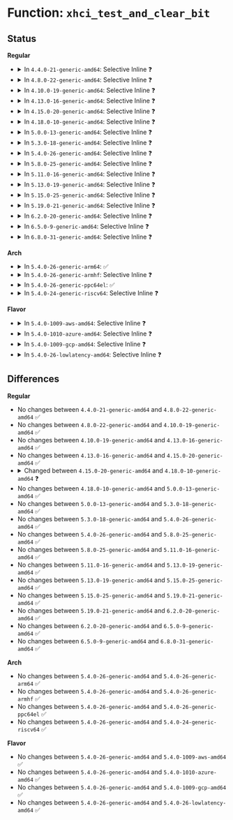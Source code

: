 # Function: <code>xhci_test_and_clear_bit</code>

## Status
<b>Regular</b>
<ul>
<li>
<details>
<summary>In <code>4.4.0-21-generic-amd64</code>: Selective Inline ❓</summary>

```c
void xhci_test_and_clear_bit(struct xhci_hcd * xhci, __le32 * * port_array, int port_id, u32 port_bit)
```

```json
{
  "name": "xhci_test_and_clear_bit",
  "collision_type": "Unique Global",
  "inline_type": "Selective",
  "funcs": [
    {
      "addr": 18446744071585520608,
      "name": "xhci_test_and_clear_bit",
      "external": true,
      "loc": "drivers/usb/host/xhci-hub.c:570",
      "file": "drivers/usb/host/xhci-hub.c",
      "inline": "not declared, inlined",
      "caller_inline": [
        "drivers/usb/host/xhci-hub.c:xhci_bus_resume",
        "drivers/usb/host/xhci-hub.c:xhci_bus_resume"
      ],
      "caller_func": [
        "drivers/usb/host/xhci-ring.c:xhci_irq",
        "drivers/usb/host/xhci-ring.c:xhci_irq",
        "drivers/usb/host/xhci-ring.c:xhci_irq"
      ]
    }
  ],
  "symbols": [
    {
      "addr": 18446744071585520608,
      "name": "xhci_test_and_clear_bit",
      "section": ".text",
      "bind": "STB_GLOBAL",
      "size": 39
    }
  ]
}
```
</details>
</li>
<li>
<details>
<summary>In <code>4.8.0-22-generic-amd64</code>: Selective Inline ❓</summary>

```c
void xhci_test_and_clear_bit(struct xhci_hcd * xhci, __le32 * * port_array, int port_id, u32 port_bit)
```

```json
{
  "name": "xhci_test_and_clear_bit",
  "collision_type": "Unique Global",
  "inline_type": "Selective",
  "funcs": [
    {
      "addr": 18446744071585922161,
      "name": "xhci_test_and_clear_bit",
      "external": true,
      "loc": "drivers/usb/host/xhci-hub.c:573",
      "file": "drivers/usb/host/xhci-hub.c",
      "inline": "not declared, inlined",
      "caller_inline": [
        "drivers/usb/host/xhci-hub.c:xhci_bus_resume",
        "drivers/usb/host/xhci-hub.c:xhci_bus_resume"
      ],
      "caller_func": [
        "drivers/usb/host/xhci-ring.c:xhci_irq",
        "drivers/usb/host/xhci-ring.c:xhci_irq",
        "drivers/usb/host/xhci-ring.c:xhci_irq"
      ]
    }
  ],
  "symbols": [
    {
      "addr": 18446744071585915616,
      "name": "xhci_test_and_clear_bit",
      "section": ".text",
      "bind": "STB_GLOBAL",
      "size": 39
    }
  ]
}
```
</details>
</li>
<li>
<details>
<summary>In <code>4.10.0-19-generic-amd64</code>: Selective Inline ❓</summary>

```c
void xhci_test_and_clear_bit(struct xhci_hcd * xhci, __le32 * * port_array, int port_id, u32 port_bit)
```

```json
{
  "name": "xhci_test_and_clear_bit",
  "collision_type": "Unique Global",
  "inline_type": "Selective",
  "funcs": [
    {
      "addr": 18446744071586110400,
      "name": "xhci_test_and_clear_bit",
      "external": true,
      "loc": "drivers/usb/host/xhci-hub.c:573",
      "file": "drivers/usb/host/xhci-hub.c",
      "inline": "not declared, inlined",
      "caller_inline": [
        "drivers/usb/host/xhci-hub.c:xhci_bus_resume",
        "drivers/usb/host/xhci-hub.c:xhci_bus_resume"
      ],
      "caller_func": [
        "drivers/usb/host/xhci-ring.c:xhci_irq",
        "drivers/usb/host/xhci-ring.c:xhci_irq",
        "drivers/usb/host/xhci-ring.c:xhci_irq"
      ]
    }
  ],
  "symbols": [
    {
      "addr": 18446744071586103696,
      "name": "xhci_test_and_clear_bit",
      "section": ".text",
      "bind": "STB_GLOBAL",
      "size": 39
    }
  ]
}
```
</details>
</li>
<li>
<details>
<summary>In <code>4.13.0-16-generic-amd64</code>: Selective Inline ❓</summary>

```c
void xhci_test_and_clear_bit(struct xhci_hcd * xhci, __le32 * * port_array, int port_id, u32 port_bit)
```

```json
{
  "name": "xhci_test_and_clear_bit",
  "collision_type": "Unique Global",
  "inline_type": "Selective",
  "funcs": [
    {
      "addr": 18446744071586194766,
      "name": "xhci_test_and_clear_bit",
      "external": true,
      "loc": "drivers/usb/host/xhci-hub.c:711",
      "file": "drivers/usb/host/xhci-hub.c",
      "inline": "not declared, inlined",
      "caller_inline": [
        "drivers/usb/host/xhci-hub.c:xhci_bus_resume",
        "drivers/usb/host/xhci-hub.c:xhci_bus_resume",
        "drivers/usb/host/xhci-hub.c:xhci_get_port_status"
      ],
      "caller_func": [
        "drivers/usb/host/xhci-ring.c:xhci_irq",
        "drivers/usb/host/xhci-ring.c:xhci_irq",
        "drivers/usb/host/xhci-ring.c:xhci_irq"
      ]
    }
  ],
  "symbols": [
    {
      "addr": 18446744071586187200,
      "name": "xhci_test_and_clear_bit",
      "section": ".text",
      "bind": "STB_GLOBAL",
      "size": 39
    }
  ]
}
```
</details>
</li>
<li>
<details>
<summary>In <code>4.15.0-20-generic-amd64</code>: Selective Inline ❓</summary>

```c
void xhci_test_and_clear_bit(struct xhci_hcd * xhci, __le32 * * port_array, int port_id, u32 port_bit)
```

```json
{
  "name": "xhci_test_and_clear_bit",
  "collision_type": "Unique Global",
  "inline_type": "Selective",
  "funcs": [
    {
      "addr": 18446744071586640544,
      "name": "xhci_test_and_clear_bit",
      "external": true,
      "loc": "drivers/usb/host/xhci-hub.c:715",
      "file": "drivers/usb/host/xhci-hub.c",
      "inline": "not declared, inlined",
      "caller_inline": [
        "drivers/usb/host/xhci-hub.c:xhci_bus_resume",
        "drivers/usb/host/xhci-hub.c:xhci_bus_resume",
        "drivers/usb/host/xhci-hub.c:xhci_get_port_status"
      ],
      "caller_func": [
        "drivers/usb/host/xhci-ring.c:xhci_irq",
        "drivers/usb/host/xhci-ring.c:xhci_irq",
        "drivers/usb/host/xhci-ring.c:xhci_irq"
      ]
    }
  ],
  "symbols": [
    {
      "addr": 18446744071586632800,
      "name": "xhci_test_and_clear_bit",
      "section": ".text",
      "bind": "STB_GLOBAL",
      "size": 39
    }
  ]
}
```
</details>
</li>
<li>
<details>
<summary>In <code>4.18.0-10-generic-amd64</code>: Selective Inline ❓</summary>

```c
void xhci_test_and_clear_bit(struct xhci_hcd * xhci, struct xhci_port * port, u32 port_bit)
```

```json
{
  "name": "xhci_test_and_clear_bit",
  "collision_type": "Unique Global",
  "inline_type": "Selective",
  "funcs": [
    {
      "addr": 18446744071586906763,
      "name": "xhci_test_and_clear_bit",
      "external": true,
      "loc": "drivers/usb/host/xhci-hub.c:704",
      "file": "drivers/usb/host/xhci-hub.c",
      "inline": "not declared, inlined",
      "caller_inline": [
        "drivers/usb/host/xhci-hub.c:xhci_bus_resume",
        "drivers/usb/host/xhci-hub.c:xhci_bus_resume",
        "drivers/usb/host/xhci-hub.c:xhci_get_port_status"
      ],
      "caller_func": []
    }
  ],
  "symbols": [
    {
      "addr": 18446744071586898352,
      "name": "xhci_test_and_clear_bit",
      "section": ".text",
      "bind": "STB_GLOBAL",
      "size": 32
    }
  ]
}
```
</details>
</li>
<li>
<details>
<summary>In <code>5.0.0-13-generic-amd64</code>: Selective Inline ❓</summary>

```c
void xhci_test_and_clear_bit(struct xhci_hcd * xhci, struct xhci_port * port, u32 port_bit)
```

```json
{
  "name": "xhci_test_and_clear_bit",
  "collision_type": "Unique Global",
  "inline_type": "Selective",
  "funcs": [
    {
      "addr": 18446744071587063767,
      "name": "xhci_test_and_clear_bit",
      "external": true,
      "loc": "drivers/usb/host/xhci-hub.c:704",
      "file": "drivers/usb/host/xhci-hub.c",
      "inline": "not declared, inlined",
      "caller_inline": [
        "drivers/usb/host/xhci-hub.c:xhci_bus_resume",
        "drivers/usb/host/xhci-hub.c:xhci_bus_resume",
        "drivers/usb/host/xhci-hub.c:xhci_get_port_status"
      ],
      "caller_func": []
    }
  ],
  "symbols": [
    {
      "addr": 18446744071587054976,
      "name": "xhci_test_and_clear_bit",
      "section": ".text",
      "bind": "STB_GLOBAL",
      "size": 32
    }
  ]
}
```
</details>
</li>
<li>
<details>
<summary>In <code>5.3.0-18-generic-amd64</code>: Selective Inline ❓</summary>

```c
void xhci_test_and_clear_bit(struct xhci_hcd * xhci, struct xhci_port * port, u32 port_bit)
```

```json
{
  "name": "xhci_test_and_clear_bit",
  "collision_type": "Unique Global",
  "inline_type": "Selective",
  "funcs": [
    {
      "addr": 18446744071587327089,
      "name": "xhci_test_and_clear_bit",
      "external": true,
      "loc": "drivers/usb/host/xhci-hub.c:713",
      "file": "drivers/usb/host/xhci-hub.c",
      "inline": "not declared, inlined",
      "caller_inline": [
        "drivers/usb/host/xhci-hub.c:xhci_bus_resume",
        "drivers/usb/host/xhci-hub.c:xhci_bus_resume",
        "drivers/usb/host/xhci-hub.c:xhci_get_port_status"
      ],
      "caller_func": []
    }
  ],
  "symbols": [
    {
      "addr": 18446744071587318096,
      "name": "xhci_test_and_clear_bit",
      "section": ".text",
      "bind": "STB_GLOBAL",
      "size": 32
    }
  ]
}
```
</details>
</li>
<li>
<details>
<summary>In <code>5.4.0-26-generic-amd64</code>: Selective Inline ❓</summary>

```c
void xhci_test_and_clear_bit(struct xhci_hcd * xhci, struct xhci_port * port, u32 port_bit)
```

```json
{
  "name": "xhci_test_and_clear_bit",
  "collision_type": "Unique Global",
  "inline_type": "Selective",
  "funcs": [
    {
      "addr": 18446744071587528609,
      "name": "xhci_test_and_clear_bit",
      "external": true,
      "loc": "drivers/usb/host/xhci-hub.c:722",
      "file": "drivers/usb/host/xhci-hub.c",
      "inline": "not declared, inlined",
      "caller_inline": [
        "drivers/usb/host/xhci-hub.c:xhci_bus_resume",
        "drivers/usb/host/xhci-hub.c:xhci_bus_resume",
        "drivers/usb/host/xhci-hub.c:xhci_get_port_status"
      ],
      "caller_func": []
    }
  ],
  "symbols": [
    {
      "addr": 18446744071587519344,
      "name": "xhci_test_and_clear_bit",
      "section": ".text",
      "bind": "STB_GLOBAL",
      "size": 32
    }
  ]
}
```
</details>
</li>
<li>
<details>
<summary>In <code>5.8.0-25-generic-amd64</code>: Selective Inline ❓</summary>

```c
void xhci_test_and_clear_bit(struct xhci_hcd * xhci, struct xhci_port * port, u32 port_bit)
```

```json
{
  "name": "xhci_test_and_clear_bit",
  "collision_type": "Unique Global",
  "inline_type": "Selective",
  "funcs": [
    {
      "addr": 18446744071588390577,
      "name": "xhci_test_and_clear_bit",
      "external": true,
      "loc": "drivers/usb/host/xhci-hub.c:724",
      "file": "drivers/usb/host/xhci-hub.c",
      "inline": "not declared, inlined",
      "caller_inline": [
        "drivers/usb/host/xhci-hub.c:xhci_bus_resume",
        "drivers/usb/host/xhci-hub.c:xhci_bus_resume"
      ],
      "caller_func": [
        "drivers/usb/host/xhci-ring.c:handle_port_status",
        "drivers/usb/host/xhci-ring.c:handle_port_status",
        "drivers/usb/host/xhci-ring.c:handle_port_status"
      ]
    }
  ],
  "symbols": [
    {
      "addr": 18446744071588383328,
      "name": "xhci_test_and_clear_bit",
      "section": ".text",
      "bind": "STB_GLOBAL",
      "size": 35
    }
  ]
}
```
</details>
</li>
<li>
<details>
<summary>In <code>5.11.0-16-generic-amd64</code>: Selective Inline ❓</summary>

```c
void xhci_test_and_clear_bit(struct xhci_hcd * xhci, struct xhci_port * port, u32 port_bit)
```

```json
{
  "name": "xhci_test_and_clear_bit",
  "collision_type": "Unique Global",
  "inline_type": "Selective",
  "funcs": [
    {
      "addr": 18446744071588417550,
      "name": "xhci_test_and_clear_bit",
      "external": true,
      "loc": "drivers/usb/host/xhci-hub.c:724",
      "file": "drivers/usb/host/xhci-hub.c",
      "inline": "not declared, inlined",
      "caller_inline": [
        "drivers/usb/host/xhci-hub.c:xhci_bus_resume",
        "drivers/usb/host/xhci-hub.c:xhci_bus_resume"
      ],
      "caller_func": [
        "drivers/usb/host/xhci-ring.c:handle_port_status",
        "drivers/usb/host/xhci-ring.c:handle_port_status",
        "drivers/usb/host/xhci-ring.c:handle_port_status"
      ]
    }
  ],
  "symbols": [
    {
      "addr": 18446744071588410272,
      "name": "xhci_test_and_clear_bit",
      "section": ".text",
      "bind": "STB_GLOBAL",
      "size": 35
    }
  ]
}
```
</details>
</li>
<li>
<details>
<summary>In <code>5.13.0-19-generic-amd64</code>: Selective Inline ❓</summary>

```c
void xhci_test_and_clear_bit(struct xhci_hcd * xhci, struct xhci_port * port, u32 port_bit)
```

```json
{
  "name": "xhci_test_and_clear_bit",
  "collision_type": "Unique Global",
  "inline_type": "Selective",
  "funcs": [
    {
      "addr": 18446744071588300670,
      "name": "xhci_test_and_clear_bit",
      "external": true,
      "loc": "drivers/usb/host/xhci-hub.c:810",
      "file": "drivers/usb/host/xhci-hub.c",
      "inline": "not declared, inlined",
      "caller_inline": [
        "drivers/usb/host/xhci-hub.c:xhci_bus_resume",
        "drivers/usb/host/xhci-hub.c:xhci_bus_resume"
      ],
      "caller_func": [
        "drivers/usb/host/xhci-ring.c:handle_port_status",
        "drivers/usb/host/xhci-ring.c:handle_port_status",
        "drivers/usb/host/xhci-ring.c:handle_port_status"
      ]
    }
  ],
  "symbols": [
    {
      "addr": 18446744071588293312,
      "name": "xhci_test_and_clear_bit",
      "section": ".text",
      "bind": "STB_GLOBAL",
      "size": 32
    }
  ]
}
```
</details>
</li>
<li>
<details>
<summary>In <code>5.15.0-25-generic-amd64</code>: Selective Inline ❓</summary>

```c
void xhci_test_and_clear_bit(struct xhci_hcd * xhci, struct xhci_port * port, u32 port_bit)
```

```json
{
  "name": "xhci_test_and_clear_bit",
  "collision_type": "Unique Global",
  "inline_type": "Selective",
  "funcs": [
    {
      "addr": 18446744071588957835,
      "name": "xhci_test_and_clear_bit",
      "external": true,
      "loc": "drivers/usb/host/xhci-hub.c:812",
      "file": "drivers/usb/host/xhci-hub.c",
      "inline": "not declared, inlined",
      "caller_inline": [
        "drivers/usb/host/xhci-hub.c:xhci_bus_resume",
        "drivers/usb/host/xhci-hub.c:xhci_bus_resume"
      ],
      "caller_func": [
        "drivers/usb/host/xhci-ring.c:handle_port_status",
        "drivers/usb/host/xhci-ring.c:handle_port_status",
        "drivers/usb/host/xhci-ring.c:handle_port_status"
      ]
    }
  ],
  "symbols": [
    {
      "addr": 18446744071588948384,
      "name": "xhci_test_and_clear_bit",
      "section": ".text",
      "bind": "STB_GLOBAL",
      "size": 32
    }
  ]
}
```
</details>
</li>
<li>
<details>
<summary>In <code>5.19.0-21-generic-amd64</code>: Selective Inline ❓</summary>

```c
void xhci_test_and_clear_bit(struct xhci_hcd * xhci, struct xhci_port * port, u32 port_bit)
```

```json
{
  "name": "xhci_test_and_clear_bit",
  "collision_type": "Unique Global",
  "inline_type": "Selective",
  "funcs": [
    {
      "addr": 18446744071590389894,
      "name": "xhci_test_and_clear_bit",
      "external": true,
      "loc": "drivers/usb/host/xhci-hub.c:813",
      "file": "drivers/usb/host/xhci-hub.c",
      "inline": "not declared, inlined",
      "caller_inline": [
        "drivers/usb/host/xhci-hub.c:xhci_bus_resume",
        "drivers/usb/host/xhci-hub.c:xhci_bus_resume"
      ],
      "caller_func": [
        "drivers/usb/host/xhci-ring.c:handle_port_status",
        "drivers/usb/host/xhci-ring.c:handle_port_status",
        "drivers/usb/host/xhci-ring.c:handle_port_status"
      ]
    }
  ],
  "symbols": [
    {
      "addr": 18446744071590380688,
      "name": "xhci_test_and_clear_bit",
      "section": ".text",
      "bind": "STB_GLOBAL",
      "size": 42
    }
  ]
}
```
</details>
</li>
<li>
<details>
<summary>In <code>6.2.0-20-generic-amd64</code>: Selective Inline ❓</summary>

```c
void xhci_test_and_clear_bit(struct xhci_hcd * xhci, struct xhci_port * port, u32 port_bit)
```

```json
{
  "name": "xhci_test_and_clear_bit",
  "collision_type": "Unique Global",
  "inline_type": "Selective",
  "funcs": [
    {
      "addr": 18446744071592024230,
      "name": "xhci_test_and_clear_bit",
      "external": true,
      "loc": "drivers/usb/host/xhci-hub.c:827",
      "file": "drivers/usb/host/xhci-hub.c",
      "inline": "not declared, inlined",
      "caller_inline": [
        "drivers/usb/host/xhci-hub.c:xhci_bus_resume",
        "drivers/usb/host/xhci-hub.c:xhci_bus_resume"
      ],
      "caller_func": [
        "drivers/usb/host/xhci-ring.c:handle_port_status",
        "drivers/usb/host/xhci-ring.c:handle_port_status",
        "drivers/usb/host/xhci-ring.c:handle_port_status"
      ]
    }
  ],
  "symbols": [
    {
      "addr": 18446744071592014816,
      "name": "xhci_test_and_clear_bit",
      "section": ".text",
      "bind": "STB_GLOBAL",
      "size": 42
    }
  ]
}
```
</details>
</li>
<li>
<details>
<summary>In <code>6.5.0-9-generic-amd64</code>: Selective Inline ❓</summary>

```c
void xhci_test_and_clear_bit(struct xhci_hcd * xhci, struct xhci_port * port, u32 port_bit)
```

```json
{
  "name": "xhci_test_and_clear_bit",
  "collision_type": "Unique Global",
  "inline_type": "Selective",
  "funcs": [
    {
      "addr": 18446744071592443838,
      "name": "xhci_test_and_clear_bit",
      "external": true,
      "loc": "drivers/usb/host/xhci-hub.c:831",
      "file": "drivers/usb/host/xhci-hub.c",
      "inline": "not declared, inlined",
      "caller_inline": [
        "drivers/usb/host/xhci-hub.c:xhci_bus_resume",
        "drivers/usb/host/xhci-hub.c:xhci_bus_resume",
        "drivers/usb/host/xhci-hub.c:xhci_handle_usb2_port_link_resume"
      ],
      "caller_func": [
        "drivers/usb/host/xhci-ring.c:handle_port_status",
        "drivers/usb/host/xhci-ring.c:handle_port_status",
        "drivers/usb/host/xhci-ring.c:handle_port_status"
      ]
    }
  ],
  "symbols": [
    {
      "addr": 18446744071592439664,
      "name": "xhci_test_and_clear_bit",
      "section": ".text",
      "bind": "STB_GLOBAL",
      "size": 42
    }
  ]
}
```
</details>
</li>
<li>
<details>
<summary>In <code>6.8.0-31-generic-amd64</code>: Selective Inline ❓</summary>

```c
void xhci_test_and_clear_bit(struct xhci_hcd * xhci, struct xhci_port * port, u32 port_bit)
```

```json
{
  "name": "xhci_test_and_clear_bit",
  "collision_type": "Unique Global",
  "inline_type": "Selective",
  "funcs": [
    {
      "addr": 18446744071593187566,
      "name": "xhci_test_and_clear_bit",
      "external": true,
      "loc": "drivers/usb/host/xhci-hub.c:831",
      "file": "drivers/usb/host/xhci-hub.c",
      "inline": "not declared, inlined",
      "caller_inline": [
        "drivers/usb/host/xhci-hub.c:xhci_bus_resume",
        "drivers/usb/host/xhci-hub.c:xhci_bus_resume",
        "drivers/usb/host/xhci-hub.c:xhci_handle_usb2_port_link_resume"
      ],
      "caller_func": []
    }
  ],
  "symbols": [
    {
      "addr": 18446744071593183376,
      "name": "xhci_test_and_clear_bit",
      "section": ".text",
      "bind": "STB_GLOBAL",
      "size": 42
    }
  ]
}
```
</details>
</li>
</ul>
<b>Arch</b>
<ul>
<li>
<details>
<summary>In <code>5.4.0-26-generic-arm64</code>: ✅</summary>

```c
void xhci_test_and_clear_bit(struct xhci_hcd * xhci, struct xhci_port * port, u32 port_bit)
```

```json
{
  "name": "xhci_test_and_clear_bit",
  "collision_type": "Unique Global",
  "inline_type": "No",
  "funcs": [
    {
      "addr": 18446603336500657760,
      "name": "xhci_test_and_clear_bit",
      "external": true,
      "loc": "drivers/usb/host/xhci-hub.c:722",
      "file": "drivers/usb/host/xhci-hub.c",
      "inline": "seen, unknown",
      "caller_inline": [],
      "caller_func": [
        "drivers/usb/host/xhci-hub.c:xhci_bus_resume",
        "drivers/usb/host/xhci-hub.c:xhci_bus_resume",
        "drivers/usb/host/xhci-hub.c:xhci_get_port_status"
      ]
    }
  ],
  "symbols": [
    {
      "addr": 18446603336500657760,
      "name": "xhci_test_and_clear_bit",
      "section": ".text",
      "bind": "STB_GLOBAL",
      "size": 100
    }
  ]
}
```
</details>
</li>
<li>
<details>
<summary>In <code>5.4.0-26-generic-armhf</code>: Selective Inline ❓</summary>

```c
void xhci_test_and_clear_bit(struct xhci_hcd * xhci, struct xhci_port * port, u32 port_bit)
```

```json
{
  "name": "xhci_test_and_clear_bit",
  "collision_type": "Unique Global",
  "inline_type": "Selective",
  "funcs": [
    {
      "addr": 3233128264,
      "name": "xhci_test_and_clear_bit",
      "external": true,
      "loc": "drivers/usb/host/xhci-hub.c:722",
      "file": "drivers/usb/host/xhci-hub.c",
      "inline": "not declared, inlined",
      "caller_inline": [
        "drivers/usb/host/xhci-hub.c:xhci_bus_resume",
        "drivers/usb/host/xhci-hub.c:xhci_bus_resume",
        "drivers/usb/host/xhci-hub.c:xhci_get_port_status"
      ],
      "caller_func": [
        "drivers/usb/host/xhci-ring.c:handle_port_status",
        "drivers/usb/host/xhci-ring.c:handle_port_status",
        "drivers/usb/host/xhci-ring.c:handle_port_status"
      ]
    }
  ],
  "symbols": [
    {
      "addr": 3233118972,
      "name": "xhci_test_and_clear_bit",
      "section": ".text",
      "bind": "STB_GLOBAL",
      "size": 80
    }
  ]
}
```
</details>
</li>
<li>
<details>
<summary>In <code>5.4.0-26-generic-ppc64el</code>: ✅</summary>

```c
void xhci_test_and_clear_bit(struct xhci_hcd * xhci, struct xhci_port * port, u32 port_bit)
```

```json
{
  "name": "xhci_test_and_clear_bit",
  "collision_type": "Unique Global",
  "inline_type": "No",
  "funcs": [
    {
      "addr": 13835058055294081584,
      "name": "xhci_test_and_clear_bit",
      "external": true,
      "loc": "drivers/usb/host/xhci-hub.c:722",
      "file": "drivers/usb/host/xhci-hub.c",
      "inline": "seen, unknown",
      "caller_inline": [],
      "caller_func": [
        "drivers/usb/host/xhci-hub.c:xhci_bus_resume",
        "drivers/usb/host/xhci-hub.c:xhci_bus_resume",
        "drivers/usb/host/xhci-hub.c:xhci_get_port_status"
      ]
    }
  ],
  "symbols": [
    {
      "addr": 13835058055294081584,
      "name": "xhci_test_and_clear_bit",
      "section": ".text",
      "bind": "STB_GLOBAL",
      "size": 184
    }
  ]
}
```
</details>
</li>
<li>
<details>
<summary>In <code>5.4.0-24-generic-riscv64</code>: Selective Inline ❓</summary>

```c
void xhci_test_and_clear_bit(struct xhci_hcd * xhci, struct xhci_port * port, u32 port_bit)
```

```json
{
  "name": "xhci_test_and_clear_bit",
  "collision_type": "Unique Global",
  "inline_type": "Selective",
  "funcs": [
    {
      "addr": 18446743936277530584,
      "name": "xhci_test_and_clear_bit",
      "external": true,
      "loc": "drivers/usb/host/xhci-hub.c:722",
      "file": "drivers/usb/host/xhci-hub.c",
      "inline": "not declared, inlined",
      "caller_inline": [
        "drivers/usb/host/xhci-hub.c:xhci_bus_resume",
        "drivers/usb/host/xhci-hub.c:xhci_bus_resume",
        "drivers/usb/host/xhci-hub.c:xhci_get_port_status"
      ],
      "caller_func": []
    }
  ],
  "symbols": [
    {
      "addr": 18446743936277522024,
      "name": "xhci_test_and_clear_bit",
      "section": ".text",
      "bind": "STB_GLOBAL",
      "size": 114
    }
  ]
}
```
</details>
</li>
</ul>
<b>Flavor</b>
<ul>
<li>
<details>
<summary>In <code>5.4.0-1009-aws-amd64</code>: Selective Inline ❓</summary>

```c
void xhci_test_and_clear_bit(struct xhci_hcd * xhci, struct xhci_port * port, u32 port_bit)
```

```json
{
  "name": "xhci_test_and_clear_bit",
  "collision_type": "Unique Global",
  "inline_type": "Selective",
  "funcs": [
    {
      "addr": 18446744071587234641,
      "name": "xhci_test_and_clear_bit",
      "external": true,
      "loc": "drivers/usb/host/xhci-hub.c:722",
      "file": "drivers/usb/host/xhci-hub.c",
      "inline": "not declared, inlined",
      "caller_inline": [
        "drivers/usb/host/xhci-hub.c:xhci_bus_resume",
        "drivers/usb/host/xhci-hub.c:xhci_bus_resume",
        "drivers/usb/host/xhci-hub.c:xhci_get_port_status"
      ],
      "caller_func": []
    }
  ],
  "symbols": [
    {
      "addr": 18446744071587225376,
      "name": "xhci_test_and_clear_bit",
      "section": ".text",
      "bind": "STB_GLOBAL",
      "size": 32
    }
  ]
}
```
</details>
</li>
<li>
<details>
<summary>In <code>5.4.0-1010-azure-amd64</code>: Selective Inline ❓</summary>

```c
void xhci_test_and_clear_bit(struct xhci_hcd * xhci, struct xhci_port * port, u32 port_bit)
```

```json
{
  "name": "xhci_test_and_clear_bit",
  "collision_type": "Unique Global",
  "inline_type": "Selective",
  "funcs": [
    {
      "addr": 18446744071586993393,
      "name": "xhci_test_and_clear_bit",
      "external": true,
      "loc": "drivers/usb/host/xhci-hub.c:722",
      "file": "drivers/usb/host/xhci-hub.c",
      "inline": "not declared, inlined",
      "caller_inline": [
        "drivers/usb/host/xhci-hub.c:xhci_bus_resume",
        "drivers/usb/host/xhci-hub.c:xhci_bus_resume",
        "drivers/usb/host/xhci-hub.c:xhci_get_port_status"
      ],
      "caller_func": []
    }
  ],
  "symbols": [
    {
      "addr": 18446744071586984128,
      "name": "xhci_test_and_clear_bit",
      "section": ".text",
      "bind": "STB_GLOBAL",
      "size": 32
    }
  ]
}
```
</details>
</li>
<li>
<details>
<summary>In <code>5.4.0-1009-gcp-amd64</code>: Selective Inline ❓</summary>

```c
void xhci_test_and_clear_bit(struct xhci_hcd * xhci, struct xhci_port * port, u32 port_bit)
```

```json
{
  "name": "xhci_test_and_clear_bit",
  "collision_type": "Unique Global",
  "inline_type": "Selective",
  "funcs": [
    {
      "addr": 18446744071587483169,
      "name": "xhci_test_and_clear_bit",
      "external": true,
      "loc": "drivers/usb/host/xhci-hub.c:722",
      "file": "drivers/usb/host/xhci-hub.c",
      "inline": "not declared, inlined",
      "caller_inline": [
        "drivers/usb/host/xhci-hub.c:xhci_bus_resume",
        "drivers/usb/host/xhci-hub.c:xhci_bus_resume",
        "drivers/usb/host/xhci-hub.c:xhci_get_port_status"
      ],
      "caller_func": []
    }
  ],
  "symbols": [
    {
      "addr": 18446744071587473904,
      "name": "xhci_test_and_clear_bit",
      "section": ".text",
      "bind": "STB_GLOBAL",
      "size": 32
    }
  ]
}
```
</details>
</li>
<li>
<details>
<summary>In <code>5.4.0-26-lowlatency-amd64</code>: Selective Inline ❓</summary>

```c
void xhci_test_and_clear_bit(struct xhci_hcd * xhci, struct xhci_port * port, u32 port_bit)
```

```json
{
  "name": "xhci_test_and_clear_bit",
  "collision_type": "Unique Global",
  "inline_type": "Selective",
  "funcs": [
    {
      "addr": 18446744071587590897,
      "name": "xhci_test_and_clear_bit",
      "external": true,
      "loc": "drivers/usb/host/xhci-hub.c:722",
      "file": "drivers/usb/host/xhci-hub.c",
      "inline": "not declared, inlined",
      "caller_inline": [
        "drivers/usb/host/xhci-hub.c:xhci_bus_resume",
        "drivers/usb/host/xhci-hub.c:xhci_bus_resume",
        "drivers/usb/host/xhci-hub.c:xhci_get_port_status"
      ],
      "caller_func": []
    }
  ],
  "symbols": [
    {
      "addr": 18446744071587581568,
      "name": "xhci_test_and_clear_bit",
      "section": ".text",
      "bind": "STB_GLOBAL",
      "size": 32
    }
  ]
}
```
</details>
</li>
</ul>

## Differences
<b>Regular</b>
<ul>
<li>
No changes between <code>4.4.0-21-generic-amd64</code> and <code>4.8.0-22-generic-amd64</code> ✅
</li>
<li>
No changes between <code>4.8.0-22-generic-amd64</code> and <code>4.10.0-19-generic-amd64</code> ✅
</li>
<li>
No changes between <code>4.10.0-19-generic-amd64</code> and <code>4.13.0-16-generic-amd64</code> ✅
</li>
<li>
No changes between <code>4.13.0-16-generic-amd64</code> and <code>4.15.0-20-generic-amd64</code> ✅
</li>
<li>
<details>
<summary>Changed between <code>4.15.0-20-generic-amd64</code> and <code>4.18.0-10-generic-amd64</code> ❓</summary>
<ul>
<li>
<b>Param added. </b>
<code>struct xhci_port * port</code>
</li>
<li>
<b>Param removed. </b>
<code>__le32 * * port_array</code>
</li>
<li>
<b>Param removed. </b>
<code>int port_id</code>
</li>
<li>
<b>Param reordered. </b>
<code>xhci, port_array, port_id, port_bit</code> ➡️ <code>xhci, port, port_bit</code>
</li>
</ul>
</details>
</li>
<li>
No changes between <code>4.18.0-10-generic-amd64</code> and <code>5.0.0-13-generic-amd64</code> ✅
</li>
<li>
No changes between <code>5.0.0-13-generic-amd64</code> and <code>5.3.0-18-generic-amd64</code> ✅
</li>
<li>
No changes between <code>5.3.0-18-generic-amd64</code> and <code>5.4.0-26-generic-amd64</code> ✅
</li>
<li>
No changes between <code>5.4.0-26-generic-amd64</code> and <code>5.8.0-25-generic-amd64</code> ✅
</li>
<li>
No changes between <code>5.8.0-25-generic-amd64</code> and <code>5.11.0-16-generic-amd64</code> ✅
</li>
<li>
No changes between <code>5.11.0-16-generic-amd64</code> and <code>5.13.0-19-generic-amd64</code> ✅
</li>
<li>
No changes between <code>5.13.0-19-generic-amd64</code> and <code>5.15.0-25-generic-amd64</code> ✅
</li>
<li>
No changes between <code>5.15.0-25-generic-amd64</code> and <code>5.19.0-21-generic-amd64</code> ✅
</li>
<li>
No changes between <code>5.19.0-21-generic-amd64</code> and <code>6.2.0-20-generic-amd64</code> ✅
</li>
<li>
No changes between <code>6.2.0-20-generic-amd64</code> and <code>6.5.0-9-generic-amd64</code> ✅
</li>
<li>
No changes between <code>6.5.0-9-generic-amd64</code> and <code>6.8.0-31-generic-amd64</code> ✅
</li>
</ul>
<b>Arch</b>
<ul>
<li>
No changes between <code>5.4.0-26-generic-amd64</code> and <code>5.4.0-26-generic-arm64</code> ✅
</li>
<li>
No changes between <code>5.4.0-26-generic-amd64</code> and <code>5.4.0-26-generic-armhf</code> ✅
</li>
<li>
No changes between <code>5.4.0-26-generic-amd64</code> and <code>5.4.0-26-generic-ppc64el</code> ✅
</li>
<li>
No changes between <code>5.4.0-26-generic-amd64</code> and <code>5.4.0-24-generic-riscv64</code> ✅
</li>
</ul>
<b>Flavor</b>
<ul>
<li>
No changes between <code>5.4.0-26-generic-amd64</code> and <code>5.4.0-1009-aws-amd64</code> ✅
</li>
<li>
No changes between <code>5.4.0-26-generic-amd64</code> and <code>5.4.0-1010-azure-amd64</code> ✅
</li>
<li>
No changes between <code>5.4.0-26-generic-amd64</code> and <code>5.4.0-1009-gcp-amd64</code> ✅
</li>
<li>
No changes between <code>5.4.0-26-generic-amd64</code> and <code>5.4.0-26-lowlatency-amd64</code> ✅
</li>
</ul>

